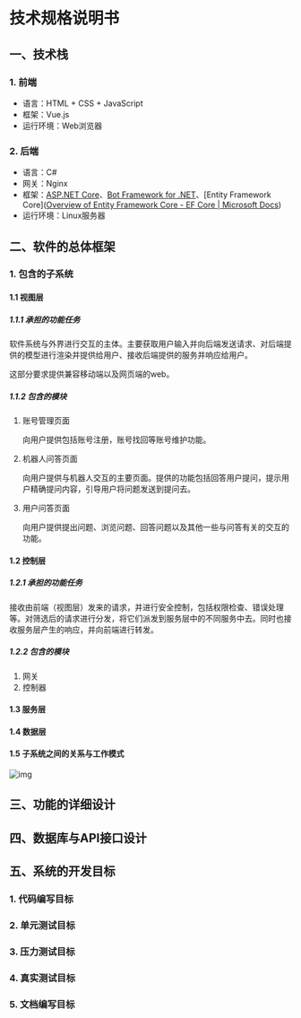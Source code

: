 # 技术规格说明书



## 一、技术栈

### 1. 前端

* 语言：HTML + CSS + JavaScript
* 框架：Vue.js
* 运行环境：Web浏览器

### 2. 后端

* 语言：C#
* 网关：Nginx
* 框架：[ASP.NET Core](https://docs.microsoft.com/zh-cn/aspnet/core/?view=aspnetcore-5.0)、[Bot Framework for .NET](https://docs.microsoft.com/zh-cn/azure/bot-service/index-bf-sdk?view=azure-bot-service-4.0)、[Entity Framework Core]([Overview of Entity Framework Core - EF Core | Microsoft Docs](https://docs.microsoft.com/en-us/ef/core/))
* 运行环境：Linux服务器





## 二、软件的总体框架

### 1. 包含的子系统

#### 1.1 视图层

##### 1.1.1 承担的功能任务

软件系统与外界进行交互的主体。主要获取用户输入并向后端发送请求、对后端提供的模型进行渲染并提供给用户、接收后端提供的服务并响应给用户。

这部分要求提供兼容移动端以及网页端的web。

##### 1.1.2 包含的模块

1. 账号管理页面

   向用户提供包括账号注册，账号找回等账号维护功能。

2. 机器人问答页面

   向用户提供与机器人交互的主要页面。提供的功能包括回答用户提问，提示用户精确提问内容，引导用户将问题发送到提问去。

3. 用户问答页面

   向用户提供提出问题、浏览问题、回答问题以及其他一些与问答有关的交互的功能。

#### 1.2 控制层

##### 1.2.1 承担的功能任务

接收由前端（视图层）发来的请求，并进行安全控制，包括权限检查、错误处理等。对筛选后的请求进行分发，将它们派发到服务层中的不同服务中去。同时也接收服务层产生的响应，并向前端进行转发。

##### 1.2.2 包含的模块

1. 网关
2. 控制器

#### 1.3 服务层



#### 1.4 数据层



#### 1.5 子系统之间的关系与工作模式

![img](file:///D:\QqDownload\QqCache\1125631481\Image\Group2\$}\DR\$}DRM81H$}@IMA7[1EDFL38.png)

## 三、功能的详细设计



## 四、数据库与API接口设计



## 五、系统的开发目标



### 1. 代码编写目标

### 2. 单元测试目标

### 3. 压力测试目标

### 4. 真实测试目标

### 5. 文档编写目标



